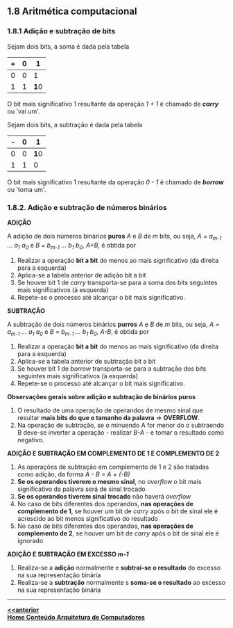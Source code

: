 ## 1.8 Aritmética computacional

### 1.8.1 Adição e subtração de bits
Sejam dois bits, a soma é dada pela tabela  

| + | 0 | 1 |
| - | - | - |
| 0 | 0 | 1 |
| 1 | 1 | **1**0 | 

O bit mais significativo 1 resultante da operação *1 + 1* é chamado de ***carry*** ou 'vai um'.

Sejam dois bits, a subtração é dada pela tabela  

| - | 0 | 1 |
| - | - | - |
| 0 | 0 | **1**0 |
| 1 | 1 | 0 | 

O bit mais significativo 1 resultante da operação *0 - 1* é chamado de ***borrow*** ou 'toma um'.

### 1.8.2. Adição e subtração de números binários

**ADIÇÃO**

A adição de dois números binários **puros** *A* e *B* de *m* bits, ou seja, *A = a<sub>m-1</sub> ... a<sub>1</sub> a<sub>0</sub>* e *B = b<sub>m-1</sub> ... b<sub>1</sub> b<sub>0</sub>*, *A+B*, é obtida por
1. Realizar a operação **bit a bit** do menos ao mais significativo (da direita para a esquerda)
2. Aplica-se a tabela anterior de adição bit a bit
3. Se houver bit 1 de *carry* transporta-se para a soma dos bits seguintes mais significativos (à esquerda)
4. Repete-se o processo até alcançar o bit mais significativo.

**SUBTRAÇÃO**

A subtração de dois números binários **purros** *A* e *B* de *m* bits, ou seja, *A = a<sub>m-1</sub> ... a<sub>1</sub> a<sub>0</sub>* e *B = b<sub>m-1</sub> ... b<sub>1</sub> b<sub>0</sub>*, *A-B*, é obtida por
1. Realizar a operação **bit a bit** do menos ao mais significativo (da direita para a esquerda)
2. Aplica-se a tabela anterior de subtração bit a bit
3. Se houver bit 1 de *borrow* transporta-se para a subtração dos bits seguintes mais significativos (à esquerda)
4. Repete-se o processo até alcançar o bit mais significativo.

**Observações gerais sobre adição e subtração de binários puros**
1. O resultado de uma operação de operandos de mesmo sinal que resultar **mais bits do que o tamanho da palavra** => **OVERFLOW**.
2. Na operação de subtração, se o minuendo A for menor do o subtraendo B deve-se inverter a operação - realizar *B-A* - e tomar o resultado como negativo. 

**ADIÇÃO E SUBTRAÇÃO EM COMPLEMENTO DE 1 E COMPLEMENTO DE 2**
1. As operações de subtração em complemento de 1 e 2 são tratadas como adição, da forma *A - B = A + (-B)*
2. **Se os operandos tiverem o mesmo sinal**, no *overflow* o bit mais significativo da palavra será de sinal trocado
3. **Se os operandos tiverem sinal trocado** não haverá *overflow* 
4. No caso de bits diferentes dos operandos, **nas operações de complemento de 1**, se houver um bit de *carry* após o bit de sinal ele é acrescido ao bit menos significativo do resultado
5. No caso de bits diferentes dos operandos, **nas operações de complemento de 2**, se houver um bit de *carry* após o bit de sinal ele é ignorado

**ADIÇÃO E SUBTRAÇÃO EM EXCESSO *m-1***
1. Realiza-se a **adição** normalmente e **subtrai-se o resultado** do excesso na sua representação binária
2. Realiza-se a **subtração** normalmente s **soma-se o resultado** ao excesso na sua representação binária

___  
**[<<anterior](dimensoesUnidadesAritmeticaComputacional4.md)**    
**[Home Conteúdo Arquitetura de Computadores](/arq_aulas.md)**    

